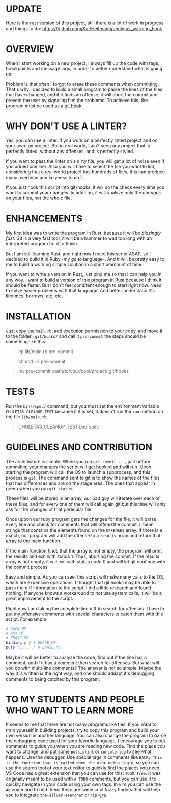 # UPDATE

Here is the rust version of this project, still there is a lot of work in progress and things to do: https://github.com/KarlHeitmann/chuletas_warning_hook

# OVERVIEW

When I start working on a new project, I always fill up the code with tags, breakpoints and message logs, in order to better
understand what is going on. 

Problem is that often I forgot to erase these comments when committing. That's why I decided to build a small program to parse
the lines of the files that have changed, and if it finds an offense, it will abort the commit and prevent the user by signaling him
the problems. To achieve this, the program must be used as a [git hook](https://git-scm.com/book/en/v2/Customizing-Git-Git-Hooks).

# WHY DON'T USE A LINTER?

Yes, you can use a linter. If you work on a perfectly linted project and on your own toy project. But in real world,
I ain't seen any project that is perfectly linted, without any offenses, and is perfectly styled.

If you want to pass the linter on a dirty file, you will get a lot of noise even if you added one line. Also you will
have to select the file you want to lint, considering that a real world project has hundreds of files, this can produce
many overhead and lazyness to do it.

If you just hook this script into git-hooks, it will do the check every time you want to commit your changes. In addition, it will
analyze only the _changes_ on your files, not the whole file.

# ENHANCEMENTS

My first idea was to write the program in Rust, because it will be _blazingly fast._ Git is a very fast tool, it will be a bummer
to wait too long with an interpreted program for it to finish.

But I am still learning Rust, and right now I need this script ASAP, so I decided to build it in Ruby -my _go to_ language-.
And it will be pretty easy to me to build a working simple solution in a short ammount of time.

If you want to write a version in Rust, just ping me so that I can help you in any way. I want to build a version of this program in Rust
because I think it should be faster. But I don't feel condifent enough to start right now. Need to solve easier problems with that language.
And better understand it's lifetimes, borrows, etc, etc.

# INSTALLATION

Just copy the `main.rb`, add execution permission to your copy, and move it to the folder `.git/hooks/` and call it `pre-commit` the steps
should be something like this:

> cp lib/main.rb pre-commit

> chmod +x pre-commit

> mv pre-commit /path/to/your/cool/project/.git/hooks

# TESTS

Run the `bin/rspec/` command, but you must set the environment variable `CHULETAS_CLEANUP_TEST` because if it is set, it doesn't run the
`run` method on the file `lib/main.rb`

> CHULETAS_CLEANUP_TEST bin/rspec

# GUIDELINES AND CONTRIBUTION


The architecture is simple. When you run `git commit ...`, just before commiting your changes the script will get hooked and will run.
Upon starting the program will call the OS to launch a subprocess, and this process is `git`. The command sent to git is to show the names
of the files that has differences and are on the stage area. The ones that appear in green when you run `git status`.

These files will be stored in an array, our bad guy will iterate over each of these files, and for every one of them will call again git
but this time will only ask for the changes of that particular file.

Once uppon our ruby program gets the changes for the file, it will parse every line and check for comments that will offend the commit.
I mean, strings that contains the elements found on the `OFFENSES` array. If there is a match, our program will add the offense to a `results` array and return that array to the main function.

If the main function finds that the array is not empty, the program will print the results and exit with status 1. Thus, aborting the commit.
If the results array is not empty, it will exit with status code 0 and will let git continue with the commit process.

Easy and simple. As you can see, this script will make many calls to the OS, which are expensive operations. I thought that git hooks may
be able to pass the diff information to the script. I did a little research and found nothing. If anyone knows a workaround to not use
system calls, it will be a great improvement to the script.

Right now I am taking the complete line diff to search for offenses. I have to put my offensive comments with special characters to catch
them with this script. For example

```ruby
# HACK_ME
# XXX_ME
# ERASE_ME
binding.pry # ERASE_ME
puts "......" # ERASE_ME
```

Maybe it will be better to analyze the code, find out if the line has a comment, and if it has a comment then search for offenses. But
what will you do with multi-line comments? The answer is not so simple. Maybe the way it is written is the right way, and one should
addapt it's debugging comments to being catched by this program.

# TO MY STUDENTS AND PEOPLE WHO WANT TO LEARN MORE

It seems to me that there are not many programs like this. If you want to train yourself in building projects, try to copy this program
and build your own version in another language. You can also change the program to parse the debugging code used for your favorite language.
I encourage you to put comments to guide you when you are reading new code. Find the place you want to change, and put some `puts`, `print`
or `console.log` to see what happens. Use the debugger. Use special tags in comments like `HACK: This is the function
that is called when the user makes login`, so you can use the search tool of your text editor to quickly find the places you need.
VS Code has a great extension that you can use for this: `TODO Tree`. It was originally meant to be used with `# TODO` comments,
but you can use it to quickly navigate in your code using your own tags. In vim you can use the `Ag` command to find them, there are
some cool fuzzy finders that will help you to integrate `the-silver-searcher` or `rip-grp`.


